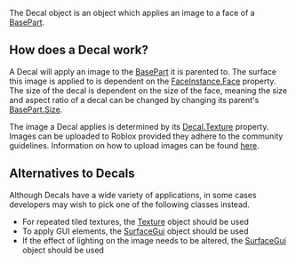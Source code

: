 The Decal object is an object which applies an image to a face of a [BasePart](https://developer.roblox.com/en-us/api-reference/class/BasePart).

How does a Decal work?
----------------------

A Decal will apply an image to the [BasePart](https://developer.roblox.com/en-us/api-reference/class/BasePart) it is parented to. The surface this image is applied to is dependent on the [FaceInstance.Face](https://developer.roblox.com/en-us/api-reference/property/FaceInstance/Face) property. The size of the decal is dependent on the size of the face, meaning the size and aspect ratio of a decal can be changed by changing its parent's [BasePart.Size](https://developer.roblox.com/en-us/api-reference/property/BasePart/Size).

The image a Decal applies is determined by its [Decal.Texture](https://developer.roblox.com/en-us/api-reference/property/Decal/Texture) property. Images can be uploaded to Roblox provided they adhere to the community guidelines. Information on how to upload images can be found [here](https://developer.roblox.com/en-us/articles/how-to-upload-a-decal).

Alternatives to Decals
----------------------

Although Decals have a wide variety of applications, in some cases developers may wish to pick one of the following classes instead.

*   For repeated tiled textures, the [Texture](https://developer.roblox.com/en-us/api-reference/class/Texture) object should be used
*   To apply GUI elements, the [SurfaceGui](https://developer.roblox.com/en-us/api-reference/class/SurfaceGui) object should be used
*   If the effect of lighting on the image needs to be altered, the [SurfaceGui](https://developer.roblox.com/en-us/api-reference/class/SurfaceGui) object should be used